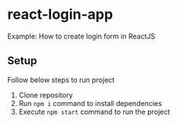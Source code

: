 # react-login-app
Example: How to create login form in ReactJS 

## Setup
Follow below steps to run project

1. Clone repository
2. Run `npm i` command to install dependencies
3. Execute `npm start` command to run the project

